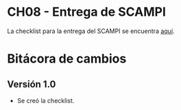 # CH08 - Entrega de SCAMPI

La checklist para la entrega del SCAMPI se encuentra [aquí](https://docs.google.com/spreadsheets/d/1Hr3ab5XTAcUgdhaBFc5iaN5Qahe8IAZbLFuvvKzY0Ss/edit#gid=1288727657).

# Bitácora de cambios

## Versión 1.0

- Se creó la checklist.
